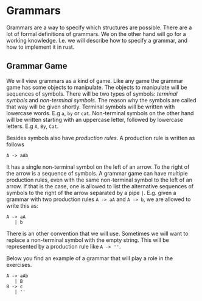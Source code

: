 # Grammars
Grammars are a way to specify which structures are possible. There are a lot of
formal definitions of grammars. We on the other hand will go for a working
knowledge. I.e. we will describe how to specify a grammar, and how to implement
it in rust.

## Grammar Game
We will view grammars as a kind of game. Like any game the grammar game has some
objects to manipulate. The objects to manipulate will be sequences of symbols.
There will be two types of symbols: *terminal symbols* and *non-terminal
symbols*. The reason why the symbols are called that way will be given shortly.
Terminal symbols will be written with lowercase words. E.g `a`, `by` or `cat`.
Non-terminal symbols on the other hand will be written starting with an
uppercase letter, followed by lowercase letters.
E.g `A`, `By`, `Cat`.

Besides symbols also have *production rules*. A production rule is written as
follows

```plain
A -> aAb
```

It has a single non-terminal symbol on the left of an arrow. To the right of the
arrow is a sequence of symbols. A grammar game can have multiple production
rules, even with the same non-terminal symbol to the left of an arrow. If that
is the case, one is allowed to list the alternative sequences of symbols to the
right of the arrow separated by a pipe `|`. E.g. given a grammar with two
production rules `A -> aA` and `A -> b`, we are allowed to write this as:

```plain
A -> aA
   | b
```

There is an other convention that we will use. Sometimes we will want to replace
a non-terminal symbol with the empty string. This will be represented by a
production rule like `A -> ''`.

Below you find an example of a grammar that will play a role in the exercises.

```plain
A -> aAb
   | B
B -> c 
   | ''
```
